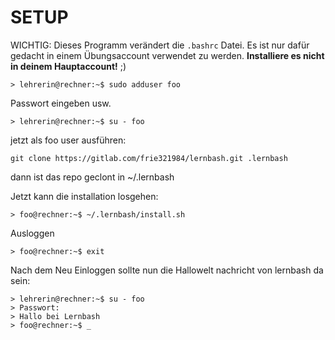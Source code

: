 # SETUP

WICHTIG: Dieses Programm verändert die `.bashrc` Datei. 
Es ist nur dafür gedacht in einem Übungsaccount verwendet
zu werden. **Installiere es nicht in deinem Hauptaccount!** ;)


```
> lehrerin@rechner:~$ sudo adduser foo
```

Passwort eingeben usw.

```
> lehrerin@rechner:~$ su - foo
```


jetzt als foo user ausführen:

```
git clone https://gitlab.com/frie321984/lernbash.git .lernbash
```

dann ist das repo geclont in ~/.lernbash

Jetzt kann die installation losgehen:

```
> foo@rechner:~$ ~/.lernbash/install.sh
```

Ausloggen
```
> foo@rechner:~$ exit
```

Nach dem Neu Einloggen sollte nun die Hallowelt nachricht von lernbash da sein:

```
> lehrerin@rechner:~$ su - foo
> Passwort:
> Hallo bei Lernbash
> foo@rechner:~$ _
```
